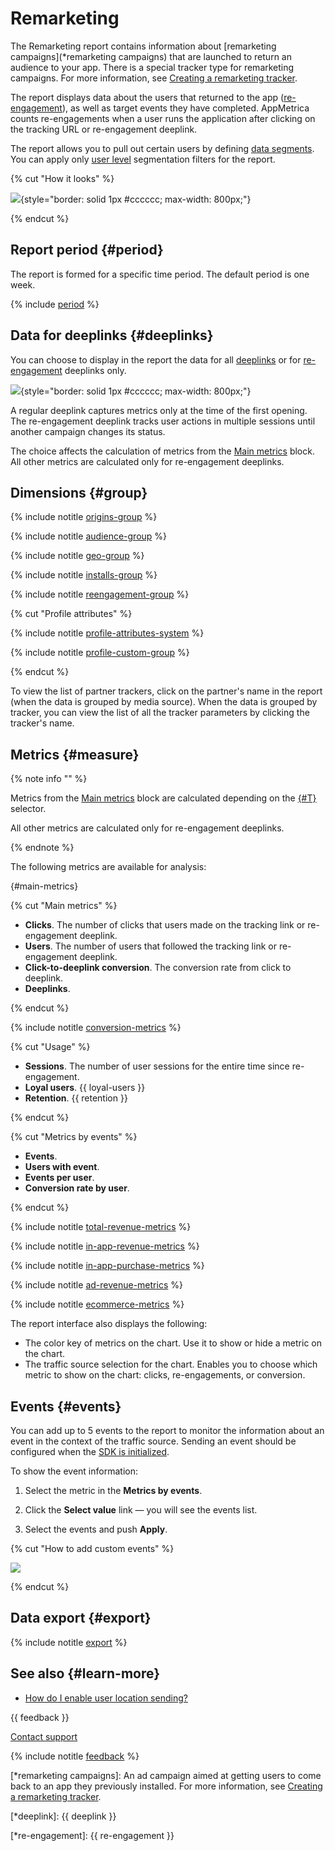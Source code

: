 # Remarketing

The Remarketing report contains information about [remarketing campaigns](*remarketing campaigns) that are launched to return an audience to your app. There is a special tracker type for remarketing campaigns. For more information, see [Creating a remarketing tracker](../mobile-tracking/add-remarketing-tracker.md).

The report displays data about the users that returned to the app ([re-engagement](*re-engagement)), as well as target events they have completed. AppMetrica counts re-engagements when a user runs the application after clicking on the tracking URL or re-engagement deeplink.

The report allows you to pull out certain users by defining [data segments](segmentation.md). You can apply only [user level](segmentation.md#users-segment) segmentation filters for the report.

{% cut "How it looks" %}

![](../../_images/remarketing-report-{{locale}}.png){style="border: solid 1px #cccccc; max-width: 800px;"}

{% endcut %}

## Report period {#period}

The report is formed for a specific time period. The default period is one week.

{% include [period](_includes/period.md) %}

## Data for deeplinks {#deeplinks}

You can choose to display in the report the data for all [deeplinks](*deeplink) or for [re-engagement](*re-engagement) deeplinks only. 

![](../../_images/remarketing-report-deeplinks-{{locale}}.png){style="border: solid 1px #cccccc; max-width: 800px;"}

A regular deeplink captures metrics only at the time of the first opening. The re-engagement deeplink tracks user actions in multiple sessions until another campaign changes its status.

The choice affects the calculation of metrics from the [Main metrics](#main-metrics) block. All other metrics are calculated only for re-engagement deeplinks.

## Dimensions {#group}

{% include notitle [origins-group](_includes/origins-group.md) %} 

{% include notitle [audience-group](_includes/audience-group.md) %}

{% include notitle [geo-group](_includes/geo-group.md) %}

{% include notitle [installs-group](_includes/installs-group.md) %}

{% include notitle [reengagement-group](_includes/reengagement-group.md) %} 

{% cut "Profile attributes" %}

{% include notitle [profile-attributes-system](_includes/profile-attributes-system.md) %} 

{% include notitle [profile-custom-group](_includes/profile-custom-group.md) %} 

{% endcut %}

To view the list of partner trackers, click on the partner's name in the report (when the data is grouped by media source). When the data is grouped by tracker, you can view the list of all the tracker parameters by clicking the tracker's name.

## Metrics {#measure}

{% note info "" %}

Metrics from the [Main metrics](#main-metrics) block are calculated depending on the [{#T}](#deeplinks) selector.

All other metrics are calculated only for re-engagement deeplinks.

{% endnote %}

The following metrics are available for analysis:

{#main-metrics}

{% cut "Main metrics" %}

- **Clicks**. The number of clicks that users made on the tracking link or re-engagement deeplink.
- **Users**. The number of users that followed the tracking link or re-engagement deeplink.
- **Click-to-deeplink conversion**. The conversion rate from click to deeplink.
- **Deeplinks**. 

{% endcut %}

{% include notitle [conversion-metrics](_includes/conversion-metrics.md) %} 

{% cut "Usage" %}

- **Sessions**. The number of user sessions for the entire time since re-engagement.
- **Loyal users**. {{ loyal-users }}
- **Retention**. {{ retention }}

{% endcut %}

{% cut "Metrics by events" %}

- **Events**. 
- **Users with event**. 
- **Events per user**.
- **Conversion rate by user**.

{% endcut %}       

{% include notitle [total-revenue-metrics](_includes/total-revenue-metrics.md) %} 

{% include notitle [in-app-revenue-metrics](_includes/in-app-revenue-metrics.md) %} 

{% include notitle [in-app-purchase-metrics](_includes/in-app-purchase-metrics.md) %} 

{% include notitle [ad-revenue-metrics](_includes/ad-revenue-metrics.md) %} 

{% include notitle [ecommerce-metrics](_includes/ecommerce-metrics.md) %} 

The report interface also displays the following:

- The color key of metrics on the chart. Use it to show or hide a metric on the chart.
- The traffic source selection for the chart. Enables you to choose which metric to show on the chart: clicks, re-engagements, or conversion.

## Events {#events}

You can add up to 5 events to the report to monitor the information about an event in the context of the traffic source. Sending an event should be configured when the [SDK is initialized](../common/quick-start.md).

To show the event information:

1. Select the metric in the **Metrics by events**.

1. Click the **Select value** link — you will see the events list.

1. Select the events and push **Apply**.

{% cut "How to add custom events" %}

![](../../_images/remarketing-events-{{locale}}.png)

{% endcut %}

## Data export {#export}

{% include notitle [export](_includes/export-api.md) %}

## See also {#learn-more}

- [How do I enable user location sending?](../troubleshooting/troubleshooting.md#region)

{{ feedback }}

<a href="../troubleshooting/feedback-new.html">
  <span class="button">Contact support</span>
</a>

{% include notitle [feedback](../_includes/feedback-button.md) %}

[*remarketing campaigns]: An ad campaign aimed at getting users to come back to an app they previously installed. For more information, see [Creating a remarketing tracker](../mobile-tracking/add-remarketing-tracker.md).

[*deeplink]: {{ deeplink }}

[*re-engagement]: {{ re-engagement }}
